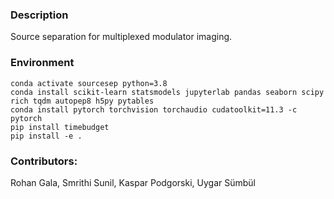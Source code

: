 ### Description

Source separation for multiplexed modulator imaging.

### Environment
```
conda activate sourcesep python=3.8
conda install scikit-learn statsmodels jupyterlab pandas seaborn scipy rich tqdm autopep8 h5py pytables
conda install pytorch torchvision torchaudio cudatoolkit=11.3 -c pytorch
pip install timebudget
pip install -e .
```

### Contributors:
Rohan Gala, Smrithi Sunil, Kaspar Podgorski, Uygar Sümbül